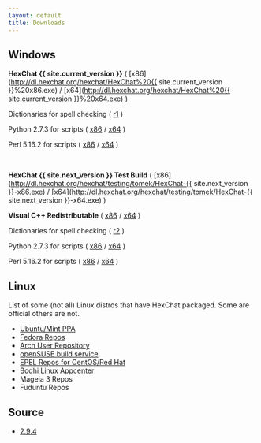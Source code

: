 ```yaml
---
layout: default
title: Downloads
---
```


## Windows
**HexChat {{ site.current_version }}** ( [x86](http://dl.hexchat.org/hexchat/HexChat%20{{ site.current_version }}%20x86.exe) / [x64](http://dl.hexchat.org/hexchat/HexChat%20{{ site.current_version }}%20x64.exe) )

<!-- **Required Visual C++ Redistributable** ( [x86](https://www.microsoft.com/en-us/download/details.aspx?id=8328) / [x64](https://www.microsoft.com/en-us/download/details.aspx?id=13523) ) -->

Dictionaries for spell checking ( [r1](http://dl.hexchat.org/hexchat/HexChat%20Spelling%20Dictionaries%20r1.exe) )

Python 2.7.3 for scripts ( [x86](http://python.org/ftp/python/2.7.3/python-2.7.3.msi) / [x64](http://python.org/ftp/python/2.7.3/python-2.7.3.amd64.msi) )

Perl 5.16.2 for scripts ( [x86](http://strawberryperl.com/download/5.16.2.1/strawberry-perl-5.16.2.1-32bit.msi) / [x64](http://strawberryperl.com/download/5.16.2.1/strawberry-perl-5.16.2.1-64bit.msi) )

<br />

**HexChat {{ site.next_version }} Test Build** ( [x86](http://dl.hexchat.org/hexchat/testing/tomek/HexChat-{{ site.next_version }}-x86.exe) / [x64](http://dl.hexchat.org/hexchat/testing/tomek/HexChat-{{ site.next_version }}-x64.exe) )

**Visual C++ Redistributable** ( [x86](https://www.microsoft.com/en-us/download/details.aspx?id=8328) / [x64](https://www.microsoft.com/en-us/download/details.aspx?id=13523) )

Dictionaries for spell checking ( [r2](http://dl.hexchat.org/hexchat/HexChat%20Spelling%20Dictionaries%20r2.exe) )

Python 2.7.3 for scripts ( [x86](http://python.org/ftp/python/2.7.3/python-2.7.3.msi) / [x64](http://python.org/ftp/python/2.7.3/python-2.7.3.amd64.msi) )

Perl 5.16.2 for scripts ( [x86](http://dl.hexchat.org/misc/Perl%205.16.2%20x86.msi) / [x64](http://dl.hexchat.org/misc/Perl%205.16.2%20x64.msi) )

## Linux
List of some (not all) Linux distros that have HexChat packaged. Some are official others are not.
- [Ubuntu/Mint PPA](https://launchpad.net/~gwendal-lebihan-dev/+archive/hexchat-stable)
- [Fedora Repos](https://apps.fedoraproject.org/packages/hexchat)
- [Arch User Repository](https://aur.archlinux.org/packages/hexchat/)
- [openSUSE build service](http://software.opensuse.org/package/hexchat)
- [EPEL Repos for CentOS/Red Hat](https://apps.fedoraproject.org/packages/hexchat)
- [Bodhi Linux Appcenter](http://appcenter.bodhilinux.com/software/showDesc/HexChat%20-%20IRC)
- Mageia 3 Repos
- Fuduntu Repos

## Source
- [2.9.4](http://dl.hexchat.org/hexchat/hexchat-2.9.4.tar.xz)
